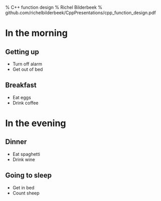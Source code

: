 % C++ function design
% Richel Bilderbeek
% github.com/richelbilderbeek/CppPresentations/cpp_function_design.pdf

# In the morning

## Getting up

- Turn off alarm
- Get out of bed

## Breakfast

- Eat eggs
- Drink coffee

# In the evening

## Dinner

- Eat spaghetti
- Drink wine


## Going to sleep

- Get in bed
- Count sheep


# 
